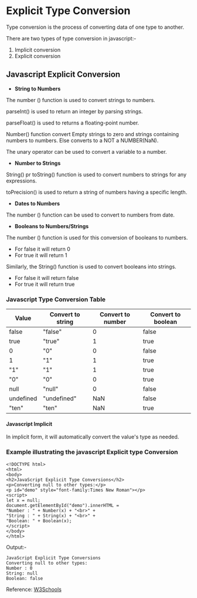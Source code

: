 # Explicit Type Conversion

Type conversion is the process of converting data of one type to another.

There are two types of type conversion in javascript:-
1. Implicit conversion 
2. Explicit conversion

## Javascript Explicit Conversion

- **String to Numbers**

The number () function is used to convert strings to numbers.

parseInt() is used to return an integer by parsing strings.

parseFloat() is used to returns a floating-point number.

Number() function convert Empty strings to zero and strings containing numbers to numbers.
Else converts to a NOT a NUMBER(NaN).

The unary operator can be used to convert a variable to a number.

- **Number to Strings**

String() pr toString() function is used to convert numbers to strings for any expressions.

toPrecision() is used to return a string of numbers having a specific length.

- **Dates to Numbers**

The number () function can be used to convert to numbers from date.

- **Booleans to Numbers/Strings**

The number () function is used for this conversion of booleans to numbers.
- For false it will return 0
- For true it will return 1

Similarly, the String() function is used to convert booleans into strings.
- For false it will return false
- For true it will return true

### Javascript Type Conversion Table

| Value | Convert to string | Convert to number | Convert to boolean |
|-----------|-------------------|-------------------|--------------------|
| false | "false" | 0 | false |
| true | "true" | 1 | true |
| 0 | "0" | 0 | false |
| 1 | "1" | 1 | true |
| "1" | "1" | 1 | true |
| "0" | "0" | 0 | true |
| null | "null" | 0 | false |
| undefined | "undefined" | NaN | false |
| "ten" | "ten" | NaN | true |

#### Javascript Implicit 

In implicit form, it will automatically convert the value's type as needed.

### Example illustrating the javascript Explicit type Conversion

```
<!DOCTYPE html>
<html>
<body>
<h2>JavaScript Explicit Type Conversions</h2>
<p>Converting null to other types:</p>
<p id="demo" style="font-family:Times New Roman"></p>
<script>
let x = null;
document.getElementById("demo").innerHTML =
"Number : " + Number(x) + "<br>" +
"String : " + String(x) + "<br>" +
"Boolean: " + Boolean(x);
</script>
</body>
</html>
```

Output:-
```
JavaScript Explicit Type Conversions
Converting null to other types:
Number : 0
String: null
Boolean: false
 ```

Reference: [W3Schools](https://www.w3schools.com/js/js_type_conversion.asp)
